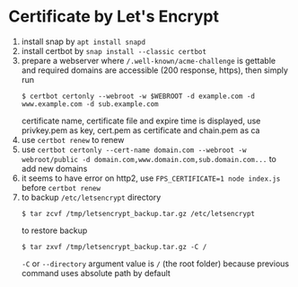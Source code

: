 
# Certificate by Let's Encrypt

1. install snap by `apt install snapd`
2. install certbot by `snap install --classic certbot`
3. prepare a webserver where `/.well-known/acme-challenge` is gettable 
   and required domains are accessible (200 response, https), then simply run 
   ```
   $ certbot certonly --webroot -w $WEBROOT -d example.com -d www.example.com -d sub.example.com
   ```
   certificate name, certificate file and expire time is displayed,
   use privkey.pem as key, cert.pem as certificate and chain.pem as ca
4. use `certbot renew` to renew
5. use `certbot certonly --cert-name domain.com --webroot -w webroot/public -d domain.com,www.domain.com,sub.domain.com...` to add new domains
6. it seems to have error on http2, use `FPS_CERTIFICATE=1 node index.js` before `certbot renew`
7. to backup `/etc/letsencrypt` directory
   ```
   $ tar zcvf /tmp/letsencrypt_backup.tar.gz /etc/letsencrypt
   ```
   to restore backup
   ```
   $ tar zxvf /tmp/letsencrypt_backup.tar.gz -C /
   ```
   `-C` or `--directory` argument value is `/` (the root folder) because previous command uses absolute path by default
